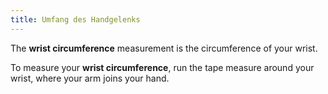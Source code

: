 ```yaml
---
title: Umfang des Handgelenks
---
```


The **wrist circumference** measurement is the circumference of your wrist.

To measure your **wrist circumference**, run the tape measure around your wrist, where your arm joins your hand.
